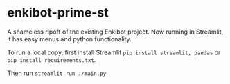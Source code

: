 # enkibot-prime-st
A shameless ripoff of the existing Enkibot project. Now running in Streamlit, it has easy menus and python functionality.

To run a local copy, first install Streamlit `pip install streamlit, pandas` or `pip install requirements.txt`.

Then run `streamlit run ./main.py`
